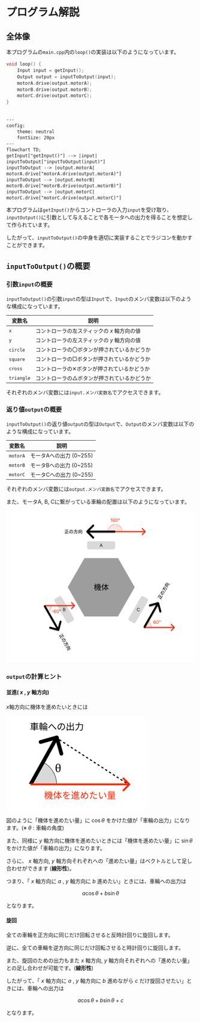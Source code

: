 # プログラム解説

## 全体像

本プログラムの`main.cpp`内の`loop()`の実装は以下のようになっています。

```cpp
void loop() {
    Input input = getInput();
    Output output = inputToOutput(input);
    motorA.drive(output.motorA);
    motorB.drive(output.motorB);
    motorC.drive(output.motorC);
}
```

```mermaid

---
config:
    theme: neutral
    fontSize: 20px
---
flowchart TD;
getInput["getInput()"] --> |input| inputToOutput["inputToOutput(input)"]
inputToOutput --> |output.motorA| motorA.drive["motorA.drive(output.motorA)"]
inputToOutput --> |output.motorB| motorB.drive["motorB.drive(output.motorB)"]
inputToOutput --> |output.motorC| motorC.drive["motorC.drive(output.motorC)"]

```

本プログラムは`getInput()`からコントローラの入力`input`を受け取り、`inputOutput()`に引数として与えることで各モータへの出力を得ることを想定して作られています。

したがって、`inputToOutput()`の中身を適切に実装することでラジコンを動かすことができます。

## `inputToOutput()`の概要

### 引数`input`の概要

`inputToOutput()`の引数`input`の型は`Input`で、`Input`のメンバ変数は以下のような構成になっています。

| 変数名     | 説明                                         |
| ---------- | -------------------------------------------- |
| `x`        | コントローラの左スティックの $x$ 軸方向の値  |
| `y`        | コントローラの左スティックの $y$ 軸方向の値  |
| `circle`   | コントローラの〇ボタンが押されているかどうか |
| `square`   | コントローラの□ボタンが押されているかどうか  |
| `cross`    | コントローラの✕ボタンが押されているかどうか  |
| `triangle` | コントローラの△ボタンが押されているかどうか  |

それぞれのメンバ変数には`input.メンバ変数名`でアクセスできます。

### 返り値`output`の概要

`inputToOutput()`の返り値`output`の型は`Output`で、`Output`のメンバ変数は以下のような構成になっています。

| 変数名   | 説明                    |
| -------- | ----------------------- |
| `motorA` | モータAへの出力 (0~255) |
| `motorB` | モータBへの出力 (0~255) |
| `motorC` | モータCへの出力 (0~255) |

それぞれのメンバ変数には`output.メンバ変数名`でアクセスできます。

また、モータA, B, Cに繋がっている車輪の配置は以下のようになっています。

![](assets/3_wheel_radicon.png)

### `output`の計算ヒント

#### 並進( $x$ , $y$ 軸方向)

$x$軸方向に機体を進めたいときには

![](assets/3_wheel_radicon_wheel.png)

図のように「機体を進めたい量」に $\cos\theta$ をかけた値が「車輪の出力」になります。(※ $\theta$ : 車輪の角度)

また、同様に $y$ 軸方向に機体を進めたいときには「機体を進めたい量」に $\sin\theta$ をかけた値が「車輪の出力」になります。

さらに、 $x$ 軸方向,  $y$ 軸方向それぞれへの「進めたい量」はベクトルとして足し合わせができます (**線形性**)。

つまり、「 $x$ 軸方向に $a$ , $y$ 軸方向に $b$ 進めたい」ときには、車輪への出力は

$$
a\cos\theta + b\sin\theta
$$

となります。

#### 旋回

全ての車輪を正方向に同じだけ回転させると反時計回りに旋回します。

逆に、全ての車輪を逆方向に同じだけ回転させると時計回りに旋回します。

また、旋回のための出力もまた $x$ 軸方向, $y$ 軸方向それぞれへの「進めたい量」との足し合わせが可能です。(**線形性**)

したがって、「 $x$ 軸方向に $a$ , $y$ 軸方向に $b$ 進めながら $c$ だけ旋回させたい」ときには、車輪への出力は

$$
a\cos\theta + b\sin\theta + c
$$

となります。
